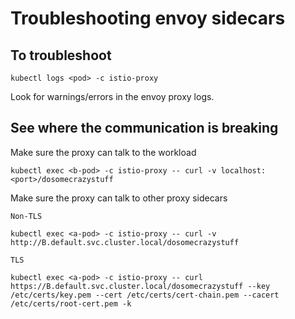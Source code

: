 # Troubleshooting envoy sidecars

## To troubleshoot

```
kubectl logs <pod> -c istio-proxy
```

Look for warnings/errors in the envoy proxy logs.

## See where the communication is breaking

Make sure the proxy can talk to the workload

```
kubectl exec <b-pod> -c istio-proxy -- curl -v localhost:<port>/dosomecrazystuff
```

Make sure the proxy can talk to other proxy sidecars

```
Non-TLS

kubectl exec <a-pod> -c istio-proxy -- curl -v http://B.default.svc.cluster.local/dosomecrazystuff

TLS

kubectl exec <a-pod> -c istio-proxy -- curl https://B.default.svc.cluster.local/dosomecrazystuff --key /etc/certs/key.pem --cert /etc/certs/cert-chain.pem --cacert /etc/certs/root-cert.pem -k
```